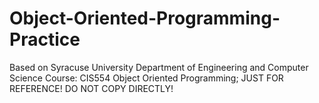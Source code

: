 # Object-Oriented-Programming-Practice
Based on Syracuse University Department of Engineering and Computer Science Course: CIS554 Object Oriented Programming;
JUST FOR REFERENCE! DO NOT COPY DIRECTLY!
